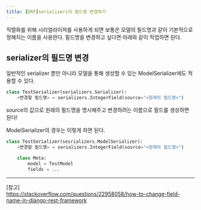 ```yaml
---
title: [DRF]serializers의 필드명 변경하기
---
```


직렬화를 위해 시리얼라이져를 사용하게 되면 보통은 모델의 필드명과 같이 기본적으로 정해지는 이름을 사용한다. 필드명을 변경하고 싶다면 아래와 같이 작업하면 된다.

## serializer의 필드명 변경

일반적인 serializer 뿐만 아니라 모델을 통해 생성할 수 있는 ModelSerializer에도 적용할 수 있다.

```python
class TestSerializer(serializers.Serializer):
    <변경할 필드명> = serializers.IntegerField(source="<원래의 필드명>")
```

source의 값으로 원래의 필드명을 명시해주고 변경하려는 이름으로 필드를 생성하면 된다!

ModelSerializer의 경우는 이렇게 하면 된다.

```python
class TestSerializer(sesrializers.ModelSerializer):
    <변경할 필드명> = serializers.IntegerField(source="<원래의 필드명>")

    class Meta:
        model = TestModel
        fields = ...
```

---

[참고]  
https://stackoverflow.com/questions/22958058/how-to-change-field-name-in-django-rest-framework
